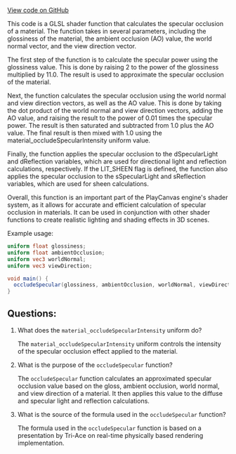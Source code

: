 [View code on GitHub](https://github.com/playcanvas/engine/src/scene/shader-lib/chunks/lit/frag/aoSpecOcc.js)

This code is a GLSL shader function that calculates the specular occlusion of a material. The function takes in several parameters, including the glossiness of the material, the ambient occlusion (AO) value, the world normal vector, and the view direction vector. 

The first step of the function is to calculate the specular power using the glossiness value. This is done by raising 2 to the power of the glossiness multiplied by 11.0. The result is used to approximate the specular occlusion of the material.

Next, the function calculates the specular occlusion using the world normal and view direction vectors, as well as the AO value. This is done by taking the dot product of the world normal and view direction vectors, adding the AO value, and raising the result to the power of 0.01 times the specular power. The result is then saturated and subtracted from 1.0 plus the AO value. The final result is then mixed with 1.0 using the material_occludeSpecularIntensity uniform value.

Finally, the function applies the specular occlusion to the dSpecularLight and dReflection variables, which are used for directional light and reflection calculations, respectively. If the LIT_SHEEN flag is defined, the function also applies the specular occlusion to the sSpecularLight and sReflection variables, which are used for sheen calculations.

Overall, this function is an important part of the PlayCanvas engine's shader system, as it allows for accurate and efficient calculation of specular occlusion in materials. It can be used in conjunction with other shader functions to create realistic lighting and shading effects in 3D scenes. 

Example usage:

```glsl
uniform float glossiness;
uniform float ambientOcclusion;
uniform vec3 worldNormal;
uniform vec3 viewDirection;

void main() {
  occludeSpecular(glossiness, ambientOcclusion, worldNormal, viewDirection);
}
```
## Questions: 
 1. What does the `material_occludeSpecularIntensity` uniform do?
    
    The `material_occludeSpecularIntensity` uniform controls the intensity of the specular occlusion effect applied to the material.

2. What is the purpose of the `occludeSpecular` function?
    
    The `occludeSpecular` function calculates an approximated specular occlusion value based on the gloss, ambient occlusion, world normal, and view direction of a material. It then applies this value to the diffuse and specular light and reflection calculations.

3. What is the source of the formula used in the `occludeSpecular` function?
    
    The formula used in the `occludeSpecular` function is based on a presentation by Tri-Ace on real-time physically based rendering implementation.